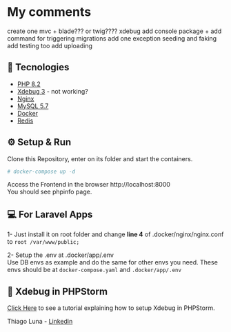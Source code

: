 # My comments


create one mvc + blade??? or twig????
xdebug
add console package + add command for triggering migrations
add one exception
seeding and faking
add testing too
add uploading





## 🚀 Tecnologies

- [PHP 8.2](https://php.net)
- [Xdebug 3](https://xdebug.org/) - not working?
- [Nginx](https://nginx.com/)
- [MySQL 5.7](https://mysql.com)
- [Docker](https://docker.com)
- [Redis](https://redis.io/)

## ⚙️ Setup & Run
Clone this Repository, enter on its folder and start the containers.
```sh 
# docker-compose up -d
```  
Access the Frontend in the browser http://localhost:8000  
You should see phpinfo page.

## 💻 For Laravel Apps
1- Just install it on root folder and change **line 4** of 
.docker/nginx/nginx.conf to `root /var/www/public;`  
  
2- Setup the .env at .docker/app/.env  
Use DB envs as example and do the same for other envs you need.
These envs should be at `docker-compose.yaml` and `.docker/app/.env` 

## 📝 Xdebug in PHPStorm
<a href="https://dev.to/thiagoluna/xdebug-3-no-phpstorm-com-php-7-4-55jm" target="_blank">Click Here</a>
to see a tutorial explaining how to setup 
Xdebug in PHPStorm.

Thiago Luna - <a href="https://www.linkedin.com/in/thiago-luna/" target="_blank">Linkedin</a>